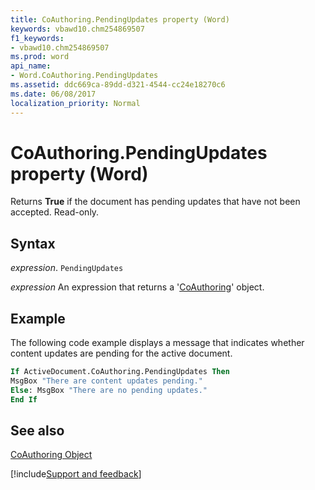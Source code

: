 ```yaml
---
title: CoAuthoring.PendingUpdates property (Word)
keywords: vbawd10.chm254869507
f1_keywords:
- vbawd10.chm254869507
ms.prod: word
api_name:
- Word.CoAuthoring.PendingUpdates
ms.assetid: ddc669ca-89dd-d321-4544-cc24e18270c6
ms.date: 06/08/2017
localization_priority: Normal
---
```



# CoAuthoring.PendingUpdates property (Word)

Returns  **True** if the document has pending updates that have not been accepted. Read-only.


## Syntax

_expression_. `PendingUpdates`

 _expression_ An expression that returns a '[CoAuthoring](Word.CoAuthoring.md)' object.


## Example

The following code example displays a message that indicates whether content updates are pending for the active document.


```vb
If ActiveDocument.CoAuthoring.PendingUpdates Then 
MsgBox "There are content updates pending." 
Else: MsgBox "There are no pending updates." 
End If
```


## See also


[CoAuthoring Object](Word.CoAuthoring.md)

[!include[Support and feedback](~/includes/feedback-boilerplate.md)]